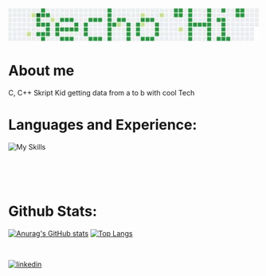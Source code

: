 
![I am GitHub Readme Generator's creator](https://github.com/JanRipken/JanRipken/blob/main/image.png)
# About me

C, C++ Skript Kid getting data from a to b with cool Tech


# Languages and Experience:
![My Skills](https://skillicons.dev/icons?i=linux,git,c,cpp,cmake,neovim,lua,bash&theme=light)

<br>
<br/>
<br/>

# Github Stats:

[![Anurag's GitHub stats](https://github-readme-stats.vercel.app/api?username=JanRipken&theme=graywhite&show_icons=true&hide_border=true&count_private=true)](https://github.com/JanRipken)
[![Top Langs](https://github-readme-stats.vercel.app/api/top-langs/?username=JanRipken&theme=graywhite&layout=compact&hide=jupyter%20notebook&_border=true)](https://github.com/JanRipken)

<br/>


 [<img src='https://cdn.jsdelivr.net/npm/simple-icons@3.0.1/icons/linkedin.svg' alt='linkedin' height='40'>](https://www.linkedin.com/in/jan-ripken-2950341b1)
